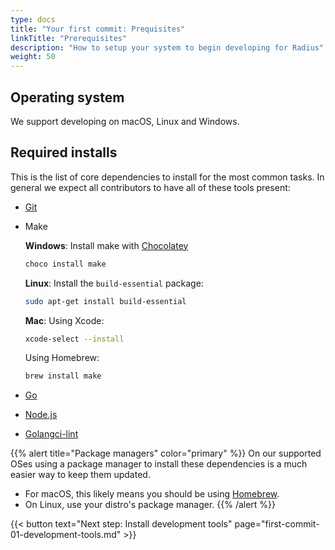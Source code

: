 ```yaml
---
type: docs
title: "Your first commit: Prequisites"
linkTitle: "Prerequisites"
description: "How to setup your system to begin developing for Radius"
weight: 50
---
```


## Operating system

We support developing on macOS, Linux and Windows. 

## Required installs

This is the list of core dependencies to install for the most common tasks. In general we expect all contributors to have all of these tools present:

- [Git](https://git-scm.com/downloads)

- Make
  
  **Windows**: Install make with [Chocolatey](https://chocolatey.org/install)
  ```cmd
  choco install make
  ```
  **Linux**: Install the `build-essential` package:
  ```bash
  sudo apt-get install build-essential
  ```
  **Mac**:
  Using Xcode:
  ```bash  
  xcode-select --install
  ```
  Using Homebrew:
  ```bash  
  brew install make
  ```
- [Go](https://golang.org/doc/install)
- [Node.js](https://nodejs.org/en/)
- [Golangci-lint](https://golangci-lint.run/usage/install/#local-installation)

{{% alert title="Package managers" color="primary" %}}
On our supported OSes using a package manager to install these dependencies is a much easier way to keep them updated. 
- For macOS, this likely means you should be using [Homebrew](https://brew.sh/).
- On Linux, use your distro's package manager.
{{% /alert %}}

{{< button text="Next step: Install development tools" page="first-commit-01-development-tools.md" >}}